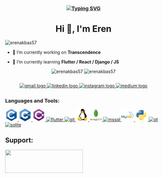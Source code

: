 <h3 align="center"><a href="https://git.io/typing-svg"><img src="https://readme-typing-svg.herokuapp.com?font=Roboto+Mono&size=40&duration=1000&pause=100&color=F70000&center=true&vCenter=true&multiline=true&width=250&height=150&lines=WELCOME;TO;REAL+WORLD;-" alt="Typing SVG" </img></a></h3>

<h1 align="center">Hi 👋, I'm Eren</h1>
<p align="left"> <img src="https://komarev.com/ghpvc/?username=erenakbas57&label=Profile%20views&color=0e75b6&style=flat" alt="erenakbas57" /> </p>

- 🔭 I’m currently working on **Transcendence**

- 🌱 I’m currently learning **Flutter / React / Django / JS**

<div align="center">
  <img width=400 height=200 src="https://github-readme-stats.vercel.app/api/top-langs?username=erenakbas57&show_icons=true&locale=en&layout=compact" alt="erenakbas57" />
  <img width=550 height=200 src="https://github-readme-stats.vercel.app/api?username=erenakbas57&show_icons=true&locale=en" alt="erenakbas57" />
</div>



##
<div align="center">
  <a href="mailto:m.erenakbas57@gmail.com" target="_blank">
    <img src="https://img.shields.io/static/v1?message=Gmail&logo=gmail&label=&color=D14836&logoColor=white&labelColor=&style=flat" height="50" alt="gmail logo"  />
  </a>
  <a href="https://www.linkedin.com/in/erenakbas/" target="_blank">
    <img src="https://img.shields.io/static/v1?message=erenakbas&logo=linkedin&label=&color=0077B5&logoColor=white&labelColor=&style=flat" height="50" alt="linkedin logo"  />
  </a>
  <a href="https://www.instagram.com/erenakbas57/" target="_blank">
    <img src="https://img.shields.io/static/v1?message=erenakbas57&logo=instagram&label=&color=E4405F&logoColor=white&labelColor=&style=flat" height="50" alt="instagram logo"  />
  </a>
  <a href="https://medium.com/@erenakbas" target="_blank">
    <img src="https://img.shields.io/static/v1?message=@erenakbas&logo=medium&label=&color=12100E&logoColor=white&labelColor=&style=flat" height="50" alt="medium logo"  />
  </a>
</div>

##


<h3 align="left">Languages and Tools:</h3>
<p align="left"> <a href="https://www.cprogramming.com/" target="_blank" rel="noreferrer"> 
  <img src="https://raw.githubusercontent.com/devicons/devicon/master/icons/c/c-original.svg" alt="c" width="40" height="40"/> </a> <a href="https://www.w3schools.com/cpp/" target="_blank" rel="noreferrer"> 
  <img src="https://raw.githubusercontent.com/devicons/devicon/master/icons/cplusplus/cplusplus-original.svg" alt="cplusplus" width="40" height="40"/> </a> <a href="https://www.w3schools.com/cs/" target="_blank" rel="noreferrer">
  <img src="https://raw.githubusercontent.com/devicons/devicon/master/icons/csharp/csharp-original.svg" alt="csharp" width="40" height="40"/> </a> <a href="https://flutter.dev" target="_blank" rel="noreferrer"> 
  <img src="https://www.vectorlogo.zone/logos/flutterio/flutterio-icon.svg" alt="flutter" width="40" height="40"/> </a> <a href="https://git-scm.com/" target="_blank" rel="noreferrer"> 
  <img src="https://www.vectorlogo.zone/logos/git-scm/git-scm-icon.svg" alt="git" width="40" height="40"/> </a> <a href="https://www.linux.org/" target="_blank" rel="noreferrer"> 
  <img src="https://raw.githubusercontent.com/devicons/devicon/master/icons/linux/linux-original.svg" alt="linux" width="40" height="40"/> </a> <a href="https://www.mongodb.com/" target="_blank" rel="noreferrer"> 
  <img src="https://raw.githubusercontent.com/devicons/devicon/master/icons/mongodb/mongodb-original-wordmark.svg" alt="mongodb" width="40" height="40"/> </a> <a href="https://www.microsoft.com/en-us/sql-server" target="_blank" rel="noreferrer">     <img src="https://www.svgrepo.com/show/303229/microsoft-sql-server-logo.svg" alt="mssql" width="40" height="40"/> </a> <a href="https://www.mysql.com/" target="_blank" rel="noreferrer"> 
  <img src="https://raw.githubusercontent.com/devicons/devicon/master/icons/mysql/mysql-original-wordmark.svg" alt="mysql" width="40" height="40"/> </a> <a href="https://www.python.org" target="_blank" rel="noreferrer"> 
  <img src="https://raw.githubusercontent.com/devicons/devicon/master/icons/python/python-original.svg" alt="python" width="40" height="40"/> </a> <a href="https://www.qt.io/" target="_blank" rel="noreferrer"> 
  <img src="https://upload.wikimedia.org/wikipedia/commons/0/0b/Qt_logo_2016.svg" alt="qt" width="40" height="40"/> </a> <a href="https://www.sqlite.org/" target="_blank" rel="noreferrer"> 
  <img src="https://www.vectorlogo.zone/logos/sqlite/sqlite-icon.svg" alt="sqlite" width="40" height="40"/> </a> 
</p>


<h2 align="left">Support:</h2>
<p>
  <a href="https://www.buymeacoffee.com/merenakbas"> <img align="center" src="https://cdn.buymeacoffee.com/buttons/v2/default-yellow.png" width="250" height="75"</img></a>
</p>

